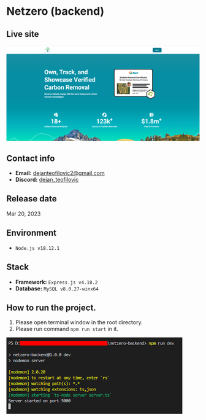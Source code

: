 # Netzero (backend)

## Live site
[![Live site](readme_images/guide-site.png)](https://netzerocarbontoken.com)

## Contact info
- **Email:** dejanteofilovic2@gmail.com
- **Discord:** [dejan_teofilovic](https://discord.gg/PztT2r5U)

## Release date
Mar 20, 2023

## Environment
- `Node.js v18.12.1`

## Stack
- **Framework:** `Express.js v4.18.2`
- **Database:** `MySQL v8.0.27-winx64`

## How to run the project.
1. Please open terminal window in the root directory.
2. Please run command `npm run start` in it.

![guide-terminal](readme_images/guide-terminal.png)